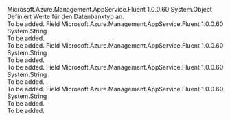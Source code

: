 <Type Name="DatabaseType" FullName="Microsoft.Azure.Management.AppService.Fluent.Models.DatabaseType">
  <TypeSignature Language="C#" Value="public static class DatabaseType" />
  <TypeSignature Language="ILAsm" Value=".class public auto ansi abstract sealed beforefieldinit DatabaseType extends System.Object" />
  <TypeSignature Language="DocId" Value="T:Microsoft.Azure.Management.AppService.Fluent.Models.DatabaseType" />
  <TypeSignature Language="VB.NET" Value="Public Class DatabaseType" />
  <TypeSignature Language="F#" Value="type DatabaseType = class" />
  <AssemblyInfo>
    <AssemblyName>Microsoft.Azure.Management.AppService.Fluent</AssemblyName>
    <AssemblyVersion>1.0.0.60</AssemblyVersion>
  </AssemblyInfo>
  <Base>
    <BaseTypeName>System.Object</BaseTypeName>
  </Base>
  <Interfaces />
  <Docs>
    <summary>
            Definiert Werte für den Datenbanktyp an.
            </summary>
    <remarks>To be added.</remarks>
  </Docs>
  <Members>
    <Member MemberName="LocalMySql">
      <MemberSignature Language="C#" Value="public const string LocalMySql;" />
      <MemberSignature Language="ILAsm" Value=".field public static literal string LocalMySql" />
      <MemberSignature Language="DocId" Value="F:Microsoft.Azure.Management.AppService.Fluent.Models.DatabaseType.LocalMySql" />
      <MemberSignature Language="VB.NET" Value="Public Const LocalMySql As String " />
      <MemberSignature Language="F#" Value="val mutable LocalMySql : string" Usage="Microsoft.Azure.Management.AppService.Fluent.Models.DatabaseType.LocalMySql" />
      <MemberType>Field</MemberType>
      <AssemblyInfo>
        <AssemblyName>Microsoft.Azure.Management.AppService.Fluent</AssemblyName>
        <AssemblyVersion>1.0.0.60</AssemblyVersion>
      </AssemblyInfo>
      <ReturnValue>
        <ReturnType>System.String</ReturnType>
      </ReturnValue>
      <Docs>
        <summary>To be added.</summary>
        <remarks>To be added.</remarks>
      </Docs>
    </Member>
    <Member MemberName="MySql">
      <MemberSignature Language="C#" Value="public const string MySql;" />
      <MemberSignature Language="ILAsm" Value=".field public static literal string MySql" />
      <MemberSignature Language="DocId" Value="F:Microsoft.Azure.Management.AppService.Fluent.Models.DatabaseType.MySql" />
      <MemberSignature Language="VB.NET" Value="Public Const MySql As String " />
      <MemberSignature Language="F#" Value="val mutable MySql : string" Usage="Microsoft.Azure.Management.AppService.Fluent.Models.DatabaseType.MySql" />
      <MemberType>Field</MemberType>
      <AssemblyInfo>
        <AssemblyName>Microsoft.Azure.Management.AppService.Fluent</AssemblyName>
        <AssemblyVersion>1.0.0.60</AssemblyVersion>
      </AssemblyInfo>
      <ReturnValue>
        <ReturnType>System.String</ReturnType>
      </ReturnValue>
      <Docs>
        <summary>To be added.</summary>
        <remarks>To be added.</remarks>
      </Docs>
    </Member>
    <Member MemberName="PostgreSql">
      <MemberSignature Language="C#" Value="public const string PostgreSql;" />
      <MemberSignature Language="ILAsm" Value=".field public static literal string PostgreSql" />
      <MemberSignature Language="DocId" Value="F:Microsoft.Azure.Management.AppService.Fluent.Models.DatabaseType.PostgreSql" />
      <MemberSignature Language="VB.NET" Value="Public Const PostgreSql As String " />
      <MemberSignature Language="F#" Value="val mutable PostgreSql : string" Usage="Microsoft.Azure.Management.AppService.Fluent.Models.DatabaseType.PostgreSql" />
      <MemberType>Field</MemberType>
      <AssemblyInfo>
        <AssemblyName>Microsoft.Azure.Management.AppService.Fluent</AssemblyName>
        <AssemblyVersion>1.0.0.60</AssemblyVersion>
      </AssemblyInfo>
      <ReturnValue>
        <ReturnType>System.String</ReturnType>
      </ReturnValue>
      <Docs>
        <summary>To be added.</summary>
        <remarks>To be added.</remarks>
      </Docs>
    </Member>
    <Member MemberName="SqlAzure">
      <MemberSignature Language="C#" Value="public const string SqlAzure;" />
      <MemberSignature Language="ILAsm" Value=".field public static literal string SqlAzure" />
      <MemberSignature Language="DocId" Value="F:Microsoft.Azure.Management.AppService.Fluent.Models.DatabaseType.SqlAzure" />
      <MemberSignature Language="VB.NET" Value="Public Const SqlAzure As String " />
      <MemberSignature Language="F#" Value="val mutable SqlAzure : string" Usage="Microsoft.Azure.Management.AppService.Fluent.Models.DatabaseType.SqlAzure" />
      <MemberType>Field</MemberType>
      <AssemblyInfo>
        <AssemblyName>Microsoft.Azure.Management.AppService.Fluent</AssemblyName>
        <AssemblyVersion>1.0.0.60</AssemblyVersion>
      </AssemblyInfo>
      <ReturnValue>
        <ReturnType>System.String</ReturnType>
      </ReturnValue>
      <Docs>
        <summary>To be added.</summary>
        <remarks>To be added.</remarks>
      </Docs>
    </Member>
  </Members>
</Type>